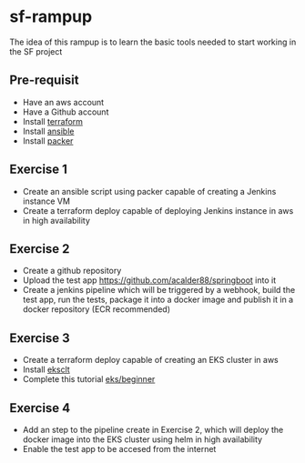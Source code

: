 # sf-rampup
The idea of this rampup is to learn the basic tools needed to start working in the SF project
## Pre-requisit
* Have an aws account
* Have a Github account
* Install [terraform](https://learn.hashicorp.com/terraform/getting-started/install.html)
* Install [ansible](https://docs.ansible.com/ansible/latest/installation_guide/intro_installation.html)
* Install [packer](https://packer.io/docs/install/index.html)

## Exercise 1
* Create an ansible script using packer capable of creating a Jenkins instance VM
* Create a terraform deploy capable of deploying Jenkins instance in aws in high availability

## Exercise 2
* Create a github repository 
* Upload the test app https://github.com/acalder88/springboot into it
* Create a jenkins pipeline which will be triggered by a webhook, build the test app, run the tests, package it into a docker image and publish it in a docker repository (ECR recommended)

## Exercise 3
* Create a terraform deploy capable of creating an EKS cluster in aws
* Install [eksclt](https://eksworkshop.com/030_eksctl/prerequisit)
* Complete this tutorial [eks/beginner](https://eksworkshop.com/beginner/)

## Exercise 4
* Add an step to the pipeline create in Exercise 2, which will deploy the docker image into the EKS cluster using helm in high availability
* Enable the test app to be accesed from the internet

